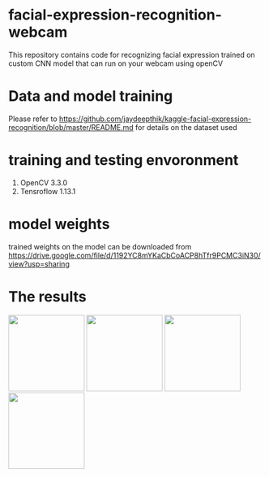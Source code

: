 # facial-expression-recognition-webcam
This repository contains code for recognizing facial expression trained on custom CNN model that can run on your webcam using openCV

# Data and model training
Please refer to https://github.com/jaydeepthik/kaggle-facial-expression-recognition/blob/master/README.md
for details on the dataset used

# training and testing envoronment
1. OpenCV 3.3.0
2. Tensroflow 1.13.1

# model weights
trained weights on the model can be downloaded from
https://drive.google.com/file/d/1192YC8mYKaCbCoACP8hTfr9PCMC3iN30/view?usp=sharing

# The results
<img src= "https://github.com/jaydeepthik/facial-expression-recognition-webcam/blob/master/happy_crp.png" width=150/>
<img src= "https://github.com/jaydeepthik/facial-expression-recognition-webcam/blob/master/surprised_crp.png" width=150/>
<img src= "https://github.com/jaydeepthik/facial-expression-recognition-webcam/blob/master/neutral_crp.png" width=150/>
<img src= "https://github.com/jaydeepthik/facial-expression-recognition-webcam/blob/master/angry_crp.png" width=150/>

